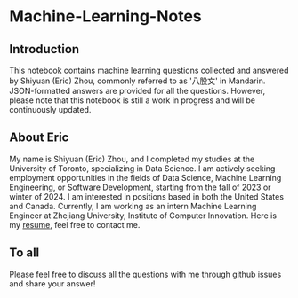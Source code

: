 ﻿# Machine-Learning-Notes

## Introduction
This notebook contains machine learning questions collected and answered by Shiyuan (Eric) Zhou, commonly referred to as '八股文' in Mandarin. JSON-formatted answers are provided for all the questions. However, please note that this notebook is still a work in progress and will be continuously updated.

## About Eric
My name is Shiyuan (Eric) Zhou, and I completed my studies at the University of Toronto, specializing in Data Science. I am actively seeking employment opportunities in the fields of Data Science, Machine Learning Engineering, or Software Development, starting from the fall of 2023 or winter of 2024. I am interested in positions based in both the United States and Canada. Currently, I am working as an intern Machine Learning Engineer at Zhejiang University, Institute of Computer Innovation. Here is my [resume](https://github.com/ZhouEEEEEE/Machine-Learning-Notes/blob/main/Shiyuan/Shiyuan%20Zhou%20Resume.pdf), feel free to contact me.

## To all
Please feel free to discuss all the questions with me through github issues and share your answer!
